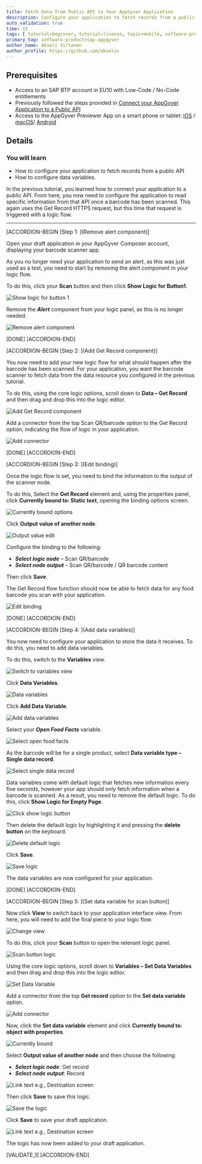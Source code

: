 ```yaml
---
title: Fetch Data from Public API to Your AppGyver Application
description: Configure your application to fetch records from a public API when a food item is scanned, using a Get Record command, which first needs to be configured.
auto_validation: true
time: 15
tags: [ tutorial>beginner, tutorial>license, topic>mobile, software-product>sap-business-technology-platform]
primary_tag: software-product>sap-appgyver
author_name: Akseli Virtanen
author_profile: https://github.com/akseliv
---
```


## Prerequisites
- Access to an SAP BTP account in EU10 with Low-Code / No-Code entitlements
- Previously followed the steps provided in [Connect your AppGyver Application to a Public API](appgyver-connect-publicapi)
 - Access to the AppGyver Previewer App on a smart phone or tablet: [iOS](https://apps.apple.com/us/app/sap-appgyver-preview/id1585856868) / [macOS](https://downloads.appgyver.com/SAP_AppGyver_preview_v3.4.4.zip)/ [Android](https://play.google.com/store/apps/details?id=com.sap.appgyver.preview.release)

## Details
### You will learn
  - How to configure your application to fetch records from a public API
  - How to configure data variables.

In the previous tutorial, you learned how to connect your application to a public API. From here, you now need to configure the application to read specific information from that API once a barcode has been scanned. This again uses the Get Record HTTPS request, but this time that request is triggered with a logic flow.

---

[ACCORDION-BEGIN [Step 1: ](Remove alert component)]

Open your draft application in your AppGyver Composer account, displaying your barcode scanner app.

As you no longer need your application to send an alert, as this was just used as a test, you need to start by removing the alert component in your logic flow.

To do this, click your **Scan** button and then click **Show Logic for Button1**.

![Show logic for button 1](show_logic.png)

Remove the ***Alert*** component from your logic panel, as this is no longer needed.

![Remove alert component](alert_component.png)

[DONE]
[ACCORDION-END]

[ACCORDION-BEGIN [Step 2: ](Add Get Record component)]

You now need to add your new logic flow for what should happen after the barcode has been scanned. For your application, you want the barcode scanner to fetch data from the data resource you configured in the previous tutorial.

To do this, using the core logic options, scroll down to **Data – Get Record** and then drag and drop this into the logic editor.

![Add Get Record component](get_record.png)

Add a connector from the top Scan QR/barcode option to the Get Record option, indicating the flow of logic in your application.

![Add connector](add_connector.png)

[DONE]
[ACCORDION-END]


[ACCORDION-BEGIN [Step 3: ](Edit binding)]

Once the logic flow is set, you need to bind the information to the output of the scanner node.

To do this, Select the **Get Record** element and, using the properties panel, click **Currently bound to: Static text**, opening the binding options screen.

![Currently bound options](currently_bound.png)

Click **Output value of another node**.

![Output value edit](output_value_node.png)

Configure the binding to the following:

- ***Select logic node*** – Scan QR/barcode
- ***Select node output*** – Scan QR/barcode / QR barcode content

Then click **Save**.

The Get Record flow function should now be able to fetch data for any food barcode you scan with your application.

![Edit binding](edit_binding.png)

[DONE]
[ACCORDION-END]

[ACCORDION-BEGIN [Step 4: ](Add data variables)]

You now need to configure your application to store the data it receives. To do this, you need to add data variables.

To do this, switch to the **Variables** view.

![Switch to variables view](variables_view.png)

Click **Data Variables**.

![Data variables](data_variables.png)

Click **Add Data Variable**.

![Add data variables](add_data_variable.png)

Select your ***Open Food Facts*** variable.

![Select open food facts](open_food_facts.png)

As the barcode will be for a single product, select **Data variable type – Single data record**.

![Select single data record](single_data_record.png)

Data variables come with default logic that fetches new information every five seconds, however your app should only fetch information when a barcode is scanned. As a result, you need to remove the default logic. To do this, click **Show Logic for Empty Page**.

![Click show logic button](show_logic_empty.png)

Then delete the default logic by highlighting it and pressing the **delete button** on the keyboard.

![Delete default logic](delete_default_logic.png)

Click **Save**.

![Save logic](save_logic.png)

The data variables are now configured for your application.

[DONE]
[ACCORDION-END]

[ACCORDION-BEGIN [Step 5: ](Set data variable for scan button)]

Now click **View** to switch back to your application interface view. From here, you will need to add the final piece to your logic flow.

![Change view](change_view.png)

To do this, click your **Scan** button to open the relevant logic panel.

![Scan button logic](scan_button_logic.png)

Using the core logic options, scroll down to **Variables – Set Data Variables** and then drag and drop this into the logic editor.

![Set Data Variable](set_data_variable.png)

Add a connector from the top **Get record** option to the **Set data variable** option.

![Add connector](add_connector_options.png)

Now, click the **Set data variable** element and click **Currently bound to: object with properties**.

![Currently bound](currently_bound_option.png)

Select **Output value of another node** and then choose the following:

- ***Select logic node***: Get record
- ***Select node output***: Record

![Link text e.g., Destination screen](select_get_record.png)

Then click **Save** to save this logic.

![Save the logic](save_data_variable.png)

Click **Save** to save your draft application.

![Link text e.g., Destination screen](save_draft.png)

The logic has now been added to your draft application.

[VALIDATE_1]
[ACCORDION-END]
